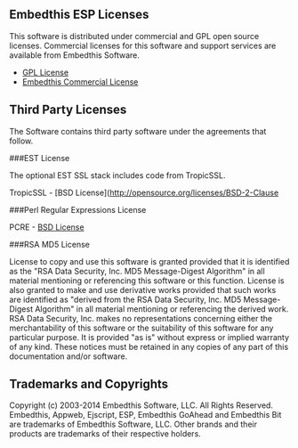 Embedthis ESP Licenses
---

This software is distributed under commercial and GPL open source licenses.
Commercial licenses for this software and support services are available 
from Embedthis Software.

* [GPL License](http://www.gnu.org/licenses/gpl-2.0.html)
* [Embedthis Commercial License](http://embedthis.com/licensing/index.html)


Third Party Licenses
---

The Software contains third party software under the agreements that follow.

###EST License

The optional EST SSL stack includes code from TropicSSL.

TropicSSL - [BSD License](http://opensource.org/licenses/BSD-2-Clause


###Perl Regular Expressions License

PCRE - [BSD License](http://opensource.org/licenses/BSD-2-Clause)


###RSA MD5 License

License to copy and use this software is granted provided that it is identified 
as the "RSA Data Security, Inc. MD5 Message-Digest Algorithm" in all material 
mentioning or referencing this software or this function. License is also 
granted to make and use derivative works provided that such works are 
identified as "derived from the RSA Data Security, Inc. MD5 Message-Digest 
Algorithm" in all material mentioning or referencing the derived work. RSA Data
Security, Inc. makes no representations concerning either the merchantability 
of this software or the suitability of this software for any particular 
purpose. It is provided "as is" without express or implied warranty of any 
kind. These notices must be retained in any copies of any part of this 
documentation and/or software. 


Trademarks and Copyrights
---
Copyright (c) 2003-2014 Embedthis Software, LLC. All Rights Reserved.
Embedthis, Appweb, Ejscript, ESP, Embedthis GoAhead and Embedthis Bit
are trademarks of Embedthis Software, LLC. Other brands and their products
are trademarks of their respective holders.


